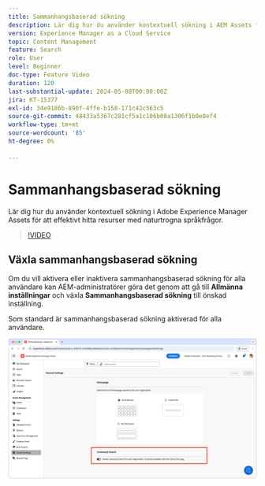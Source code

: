 ```yaml
---
title: Sammanhangsbaserad sökning
description: Lär dig hur du använder kontextuell sökning i AEM Assets för att effektivt hitta resurser med naturtrogna språkfrågor.
version: Experience Manager as a Cloud Service
topic: Content Management
feature: Search
role: User
level: Beginner
doc-type: Feature Video
duration: 120
last-substantial-update: 2024-05-08T00:00:00Z
jira: KT-15377
exl-id: 34e9186b-890f-4ffe-b158-171c42c563c5
source-git-commit: 48433a5367c281cf5a1c106b08a1306f1b0e8ef4
workflow-type: tm+mt
source-wordcount: '85'
ht-degree: 0%

---
```


# Sammanhangsbaserad sökning

Lär dig hur du använder kontextuell sökning i Adobe Experience Manager Assets för att effektivt hitta resurser med naturtrogna språkfrågor.

>[!VIDEO](https://video.tv.adobe.com/v/3438955/?learn=on&captions=swe)

## Växla sammanhangsbaserad sökning

Om du vill aktivera eller inaktivera sammanhangsbaserad sökning för alla användare kan AEM-administratörer göra det genom att gå till __Allmänna inställningar__ och växla __Sammanhangsbaserad sökning__ till önskad inställning.

Som standard är sammanhangsbaserad sökning aktiverad för alla användare.

![Aktivera sammanhangsbaserad sökning](./assets/contextual-search/enable-contextual-search.png)